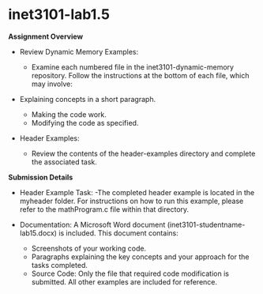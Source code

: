# inet3101-lab1.5
**Assignment Overview**
- Review Dynamic Memory Examples:
  - Examine each numbered file in the inet3101-dynamic-memory repository. Follow the instructions at the bottom of each file, which may involve:

- Explaining concepts in a short paragraph.
  - Making the code work.
  - Modifying the code as specified.
- Header Examples:
  - Review the contents of the header-examples directory and complete the associated task.

**Submission Details**
- Header Example Task:
  -The completed header example is located in the myheader folder. For instructions on how to run this example, please refer to the mathProgram.c file within that directory.

- Documentation:
  A Microsoft Word document (inet3101-studentname-lab15.docx) is included. This document contains:
  - Screenshots of your working code.
  - Paragraphs explaining the key concepts and your approach for the tasks completed.
  - Source Code:
  Only the file that required code modification is submitted. All other examples are included for reference.


